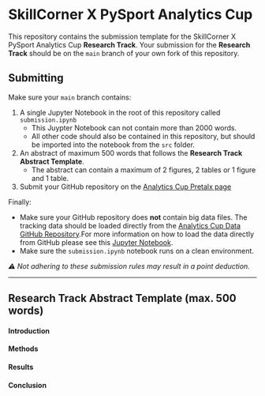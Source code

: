 # SkillCorner X PySport Analytics Cup
This repository contains the submission template for the SkillCorner X PySport Analytics Cup **Research Track**. 
Your submission for the **Research Track** should be on the `main` branch of your own fork of this repository.

## Submitting
Make sure your `main` branch contains:
1. A single Jupyter Notebook in the root of this repository called `submission.ipynb`
    - This Juypter Notebook can not contain more than 2000 words.
    - All other code should also be contained in this repository, but should be imported into the notebook from the `src` folder.
2. An abstract of maximum 500 words that follows the **Research Track Abstract Template**.
    - The abstract can contain a maximum of 2 figures, 2 tables or 1 figure and 1 table.
3. Submit your GitHub repository on the [Analytics Cup Pretalx page](https://pretalx.pysport.org)

Finally:
- Make sure your GitHub repository does **not** contain big data files. The tracking data should be loaded directly from the [Analytics Cup Data GitHub Repository](https://github.com/SkillCorner/opendata).For more information on how to load the data directly from GitHub please see this [Jupyter Notebook](https://github.com/SkillCorner/opendata/blob/master/resources/getting-started-skc-tracking-kloppy.ipynb).
- Make sure the `submission.ipynb` notebook runs on a clean environment.

_⚠️ Not adhering to these submission rules may result in a point deduction._

---

## Research Track Abstract Template (max. 500 words)
#### Introduction

#### Methods

#### Results

#### Conclusion
